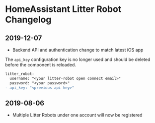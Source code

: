# HomeAssistant Litter Robot Changelog

## 2019-12-07

- Backend API and authentication change to match latest iOS app

The `api_key` configuration key is no longer used and should be deleted before the component is reloaded.

```diff
litter_robot:
  username: "<your litter-robot open connect email>"
  password: "<your password>"
- api_key: "<previous api key>"
```

## 2019-08-06

- Multiple Litter Robots under one account will now be registered
